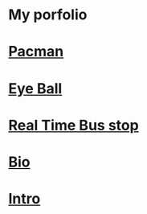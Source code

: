 # My porfolio
<h1><a href="https://dqiu0.github.io/pacman">Pacman</a></h1>
<h1><a href="https://dqiu0.github.io/eyeball">Eye Ball</a></h1>
<h1><a href="https://dqiu0.github.io/busstop">Real Time Bus stop</a></h1>
<h1><a href="https://dqiu0.github.io/bio">Bio</a></h1>
<h1><a href="https://dqiu0.github.io/intro">Intro</a></h1>

